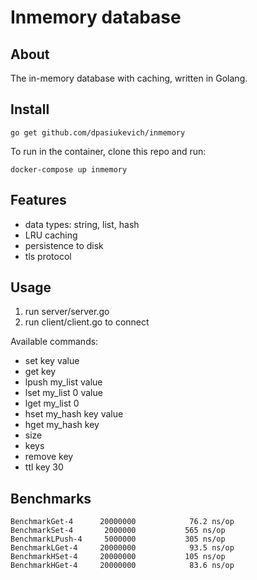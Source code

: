 Inmemory database
=======================

About
-----

The in-memory database with caching, written in Golang. 

Install
-------
`go get github.com/dpasiukevich/inmemory`

To run in the container, clone this repo and run:

`docker-compose up inmemory`

Features
--------

 - data types: string, list, hash
 - LRU caching
 - persistence to disk
 - tls protocol

Usage
-----

1. run server/server.go
2. run client/client.go to connect

Available commands:
- set key value
- get key
- lpush my_list value
- lset my_list 0 value
- lget my_list 0
- hset my_hash key value
- hget my_hash key
- size
- keys
- remove key
- ttl key 30 

Benchmarks
---------
```
BenchmarkGet-4     	20000000	        76.2 ns/op
BenchmarkSet-4     	 2000000	       565 ns/op
BenchmarkLPush-4   	 5000000	       305 ns/op
BenchmarkLGet-4    	20000000	        93.5 ns/op
BenchmarkHSet-4    	20000000	       105 ns/op
BenchmarkHGet-4    	20000000	        83.6 ns/op
```